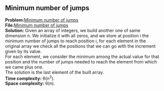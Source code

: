 ## Minimum number of jumps
**Problem:**[Minimum number of jumps](https://practice.geeksforgeeks.org/problems/minimum-number-of-jumps-1587115620/1) \
**File:**[Minimum number of jumps](https://github.com/eleonoradgr/CompetitiveProgramming/blob/master/Lecture18/minJumps.cpp) \
**Solution:** Given an array of integers, we build another one of same dimension n.
We initialize it with all zeros, and we store at position i the minimum number of jumps to reach position i, 
for each element in the original array we check all the positions that we can go with the increment given by its value. \
For each element, we consider the minimum among the actual value for that position and the number of jumps needed to reach the element from which we came plus one.\
The solution is the last element of the built array.\
**Time complexity:** &theta;(n<sup>2</sup>).\
**Space complexity:** &theta;(n).